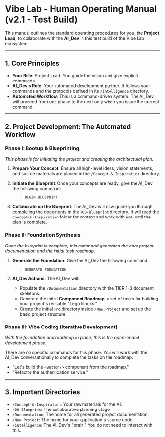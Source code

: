 # Vibe Lab - Human Operating Manual (v2.1 - Test Build)

This manual outlines the standard operating procedures for you, the **Project Lead**, to collaborate with the **AI_Dev** in this test build of the Vibe Lab ecosystem.

---

## 1. Core Principles
-   **Your Role**: Project Lead. You guide the vision and give explicit commands.
-   **AI_Dev's Role**: Your automated development partner. It follows your commands and the protocols defined in its `/intelligence` directory.
-   **Automated Workflow**: This is a command-driven system. The AI_Dev will proceed from one phase to the next only when you issue the correct command.

---

## 2. Project Development: The Automated Workflow

### **Phase I: Bootup & Blueprinting**
*This phase is for initiating the project and creating the architectural plan.*

1.  **Prepare Your Concept**: Ensure all high-level ideas, vision statements, and source materials are placed in the `/Concept-&-Inspiration` directory.
2.  **Initiate the Blueprint**: Once your concepts are ready, give the AI_Dev the following command:
    > **`BEGIN BLUEPRINT`**

3.  **Collaborate on the Blueprint**: The AI_Dev will now guide you through completing the documents in the `/00-Blueprint` directory. It will read the `Concept-&-Inspiration` folder for context and work with you until the plan is complete.

### **Phase II: Foundation Synthesis**
*Once the blueprint is complete, this command generates the core project documentation and the initial task roadmap.*

1.  **Generate the Foundation**: Give the AI_Dev the following command:
    > **`GENERATE FOUNDATION`**

2.  **AI_Dev Actions**: The AI_Dev will:
    *   Populate the `/Documentation` directory with the TIER 1-3 document skeletons.
    *   Generate the initial **Component Roadmap**, a set of tasks for building your project's reusable "Lego blocks."
    *   Create the initial `src` directory inside `/New Project` and set up the basic project structure.

### **Phase III: Vibe Coding (Iterative Development)**
*With the foundation and roadmap in place, this is the open-ended development phase.*

There are no specific commands for this phase. You will work with the AI_Dev conversationally to complete the tasks on the roadmap.
*   "Let's build the `<Button/>` component from the roadmap."
*   "Refactor the authentication service."

---

## 3. Important Directories
-   `/Concept-&-Inspiration`: Your raw materials for the AI.
-   `/00-Blueprint`: The collaborative planning stage.
-   `/Documentation`: The home for all generated project documentation.
-   `/New Project`: The home for your application's source code.
-   `/intelligence`: The AI_Dev's "brain." You do not need to interact with this. 